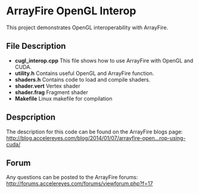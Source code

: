 ArrayFire OpenGL Interop
========================

This project demonstrates OpenGL interoperability with ArrayFire.

File Description
------------------------
* **cugl_interop.cpp**
    This file shows how to use ArrayFire with OpenGL and CUDA.
* **utility.h**
    Contains useful OpenGL and ArrayFire function.
* **shaders.h**
    Contains code to load and compile shaders.
* **shader.vert**
    Vertex shader
* **shader.frag**
    Fragment shader
* **Makefile**
    Linux makefile for compilation

Despcription
-------------------------
The description for this code can be found on the ArrayFire blogs page:
http://blog.accelereyes.com/blog/2014/01/07/arrayfire-open…rop-using-cuda/

Forum
------------------------
Any questions can be posted to the ArrayFire forums:
http://forums.accelereyes.com/forums/viewforum.php?f=17
